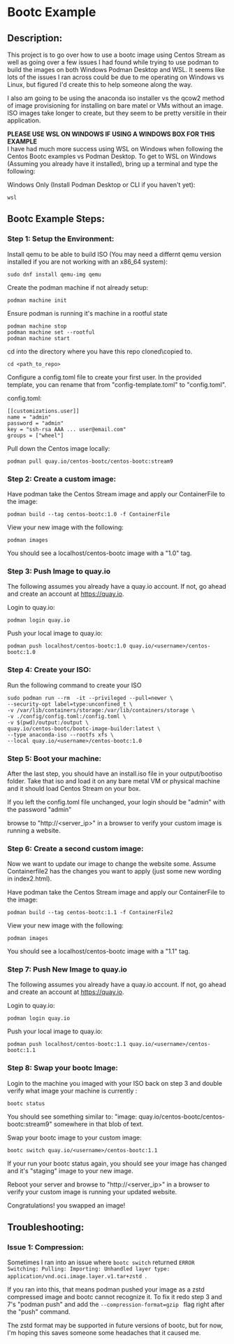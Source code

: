 # Bootc Example
## Description:
This project is to go over how to use a bootc image using Centos Stream as well as going over a few issues I had found while trying to use podman to build the images on both Windows Podman Desktop and WSL. It seems like lots of the issues I ran across could be due to me operating on Windows vs Linux, but figured I'd create this to help someone along the way.    

I also am going to be using the anaconda iso installer vs the qcow2 method of image provisioning for installing on bare matel or VMs without an image. ISO images take longer to create, but they seem to be pretty versitile in their application.

**PLEASE USE WSL ON WINDOWS IF USING A WINDOWS BOX FOR THIS EXAMPLE**  
I have had much more success using WSL on Windows when following the Centos Bootc examples vs Podman Desktop. To get to WSL on Windows (Assuming you already have it installed), bring up a terminal and type the following: 
   
Windows Only (Install Podman Desktop or CLI if you haven't yet):  
```
wsl
```

## Bootc Example Steps:
### Step 1: Setup the Environment:
Install qemu to be able to build ISO (You may need a differnt qemu version installed if you are not working with an x86_64 system):
```
sudo dnf install qemu-img qemu
```  
Create the podman machine if not already setup: 
```
podman machine init
```   

Ensure podman is running it's machine in a rootful state
```
podman machine stop
podman machine set --rootful
podman machine start
```
cd into the directory where you have this repo cloned\copied to.
```
cd <path_to_repo>
```
Configure a config.toml file to create your first user. In the provided template, you can rename that from "config-template.toml" to "config.toml".

config.toml:
``` 
[[customizations.user]]
name = "admin"
password = "admin"
key = "ssh-rsa AAA ... user@email.com"
groups = ["wheel"] 
```

Pull down the Centos image locally:
```
podman pull quay.io/centos-bootc/centos-bootc:stream9
```  
### Step 2: Create a custom image:

Have podman take the Centos Stream image and apply our ContainerFile to the image:
```
podman build --tag centos-bootc:1.0 -f ContainerFile
```
View your new image with the following:
```
podman images
```
You should see a localhost/centos-bootc image with a "1.0" tag.
### Step 3: Push Image to quay.io
The following assumes you already have a quay.io account. If not, go ahead and create an account at https://quay.io.

Login to quay.io:
```
podman login quay.io
```
Push your local image to quay.io:
```
podman push localhost/centos-bootc:1.0 quay.io/<username>/centos-bootc:1.0
```

### Step 4: Create your ISO:

Run the following command to create your ISO
``` 
sudo podman run --rm  -it --privileged --pull=newer \
--security-opt label=type:unconfined_t \
-v /var/lib/containers/storage:/var/lib/containers/storage \
-v ./config/config.toml:/config.toml \
-v $(pwd)/output:/output \
quay.io/centos-bootc/bootc-image-builder:latest \
--type anaconda-iso --rootfs xfs \
--local quay.io/<username>/centos-bootc:1.0
```

### Step 5: Boot your machine:
After the last step, you should have an install.iso file in your output/bootiso folder. Take that iso and load it on any bare metal VM or physical machine and it should load Centos Stream on your box.  

If you left the config.toml file unchanged, your login should be "admin" with the password "admin"  

browse to "http://<server_ip>" in a browser to verify your custom image is running a website. 
### Step 6: Create a second custom image:
Now we want to update our image to change the website some. Assume Containerfile2 has the changes you want to apply (just some new wording in index2.html).

Have podman take the Centos Stream image and apply our ContainerFile to the image:
```
podman build --tag centos-bootc:1.1 -f ContainerFile2
```
View your new image with the following:
```
podman images
```
You should see a localhost/centos-bootc image with a "1.1" tag.

### Step 7: Push New Image to quay.io
The following assumes you already have a quay.io account. If not, go ahead and create an account at https://quay.io.

Login to quay.io:
```
podman login quay.io
```
Push your local image to quay.io:
```
podman push localhost/centos-bootc:1.1 quay.io/<username>/centos-bootc:1.1
```
### Step 8: Swap your bootc Image:
Login to the machine you imaged with your ISO back on step 3 and double verify what image your machine is currently :
```
bootc status
```
You should see something similar to: "image: quay.io/centos-bootc/centos-bootc:stream9" somewhere in that blob of text.

Swap your bootc image to your custom image:
```
bootc switch quay.io/<username>/centos-bootc:1.1
```
If your run your bootc status again, you should see your image has changed and it's "staging" image to your new image.

Reboot your server and browse to "http://<server_ip>" in a browser to verify your custom image is running your updated website. 

Congratulations! you swapped an image!

## Troubleshooting:
### Issue 1: Compression:
Sometimes I ran into an issue where ```bootc switch``` returned ```ERROR Switching: Pulling: Importing: Unhandled layer type: application/vnd.oci.image.layer.v1.tar+zstd ```. 

If you ran into this, that means podman pushed your image as a zstd compressed image and bootc cannot recognize it. To fix it redo step 3 and 7's "podman push" and add the ```--compression-format=gzip ``` flag right after the "push" command. 

The zstd format may be supported in future versions of bootc, but for now, I'm hoping this saves someone some headaches that it caused me.

